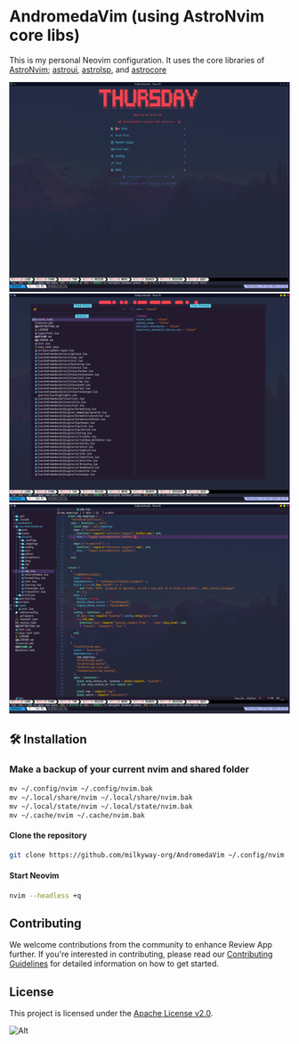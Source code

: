 # AndromedaVim (using AstroNvim core libs)

This is my personal Neovim configuration. It uses the core libraries of [AstroNvim](https://astronvim.com/); [astroui](https://github.com/AstroNvim/astroui), [astrolsp](https://github.com/AstroNvim/astrolsp), and [astrocore](https://github.com/AstroNvim/astrocore)

![dash](./_screenshots/dash.png)
![telescope](./_screenshots/telescope.png)
![cmp](./_screenshots/cmp.png)

## 🛠️ Installation

### Make a backup of your current nvim and shared folder

```shell
mv ~/.config/nvim ~/.config/nvim.bak
mv ~/.local/share/nvim ~/.local/share/nvim.bak
mv ~/.local/state/nvim ~/.local/state/nvim.bak
mv ~/.cache/nvim ~/.cache/nvim.bak
```

#### Clone the repository

```sh
git clone https://github.com/milkyway-org/AndromedaVim ~/.config/nvim
```

#### Start Neovim

```sh
nvim --headless +q
```

## Contributing

We welcome contributions from the community to enhance Review App further. If you're interested in contributing, please read our [Contributing Guidelines](CONTRIBUTING.md) for detailed information on how to get started.

## License

This project is licensed under the [Apache License v2.0](https://github.com/lecoqjacob/AndromedaVim/blob/main/LICENSE).

![Alt](https://repobeats.axiom.co/api/embed/05da9a28262b1af1fe710e42400815188aa82d99.svg "Repobeats analytics image")
